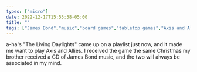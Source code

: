 ```yaml
---
types: ["micro"]
date: 2022-12-17T15:55:58-05:00
title: ""
tags: ["James Bond","music","board games","tabletop games","Axis and Allies"]
---
```

a-ha's "The Living Daylights" came up on a playlist just now, and it made me want to play Axis and Allies. I received the game the same Christmas my brother received a CD of James Bond music, and the two will always be associated in my mind.
